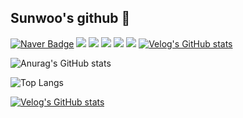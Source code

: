 ## Sunwoo's github 👋





<p>
  
[![Naver Badge](https://img.shields.io/badge/-sunn1017@naver.com-c14438?style=flat&logo=Gmail&logoColor=white&link=mailto:sunn1017@naver.com)](mailto:sunn1017@naver.com)
<img src="https://img.shields.io/badge/java-007396?style=flat-square&logo=java&logoColor=white">
<img src="https://img.shields.io/badge/Spring-6DB33F?style=flat-square&logo=Spring&logoColor=white"/>
  <img src="https://img.shields.io/badge/Python-3776AB?style=flat-square&logo=Python&logoColor=white"/>
<img src="https://img.shields.io/badge/MySQL-4479A1?style=flat-square&logo=MySQL&logoColor=white"/>
<img src="https://img.shields.io/badge/HTML5-E34F26?style=flat-square&logo=html5&logoColor=white"/>
[![Velog's GitHub stats](https://velog-readme-stats.vercel.app/api/badge?name=imigi0104)](https://velog.io/@i-migi0104) 
  </p>
  
 <p>

 ![Anurag's GitHub stats](https://github-readme-stats.vercel.app/api?username=Imigi&hide=contribs,prs&show_icons=true&theme=테마)

![Top Langs](https://github-readme-stats.vercel.app/api/top-langs/?username=Imigi&layout=compact)

[![Velog's GitHub stats](https://velog-readme-stats.vercel.app/api/list?name=imigi0104)](https://velog.io/@i-migi0104)
</p>




